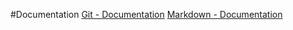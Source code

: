 #Documentation
[Git - Documentation](https://git-scm.com/doc)
[Markdown - Documentation](https://guides.github.com/features/mastering-markdown)
